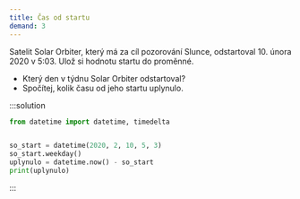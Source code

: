 ```yaml
---
title: Čas od startu
demand: 3
---
```


Satelit Solar Orbiter, který má za cíl pozorování Slunce, odstartoval 10. února 2020 v 5:03. Ulož si hodnotu startu do proměnné.

- Který den v týdnu Solar Orbiter odstartoval?
- Spočítej, kolik času od jeho startu uplynulo.

:::solution
```py
from datetime import datetime, timedelta


so_start = datetime(2020, 2, 10, 5, 3)
so_start.weekday()
uplynulo = datetime.now() - so_start
print(uplynulo)
```
:::
